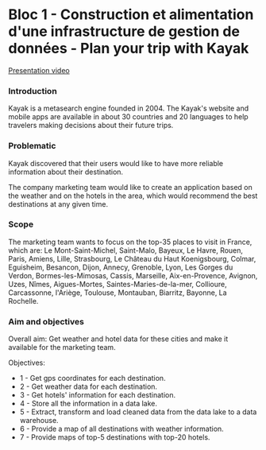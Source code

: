 # Bloc 1 - Construction et alimentation d'une infrastructure de gestion de données - Plan your trip with Kayak

[Presentation video](https://share.vidyard.com/watch/N4gcJVuDzm7LiDTLhYbdMq?)

### Introduction

Kayak is a metasearch engine founded in 2004. The Kayak's website and mobile apps are available in about 30 countries and 20 languages to help travelers making decisions about their future trips.

### Problematic

Kayak discovered that their users would like to have more reliable information about their destination.

The company marketing team would like to create an application based on the weather and on the hotels in the area, which would recommend the best destinations at any given time.

### Scope

The marketing team wants to focus on the top-35 places to visit in France, which are: Le Mont-Saint-Michel, Saint-Malo, Bayeux, Le Havre, Rouen, Paris, Amiens, Lille, Strasbourg, Le Château du Haut Koenigsbourg, Colmar, Eguisheim, Besancon, Dijon, Annecy, Grenoble, Lyon, Les Gorges du Verdon, Bormes-les-Mimosas, Cassis, Marseille, Aix-en-Provence, Avignon, Uzes, Nîmes, Aigues-Mortes, Saintes-Maries-de-la-mer, Collioure, Carcassonne, l'Ariège, Toulouse, Montauban, Biarritz, Bayonne, La Rochelle.

### Aim and objectives

Overall aim: Get weather and hotel data for these cities and make it available for the marketing team.

Objectives:
- 1 - Get gps coordinates for each destination.
- 2 - Get weather data for each destination.
- 3 - Get hotels' information for each destination.
- 4 - Store all the information in a data lake.
- 5 - Extract, transform and load cleaned data from the data lake to a data warehouse.
- 6 - Provide a map of all destinations with weather information.
- 7 - Provide maps of top-5 destinations with top-20 hotels.
